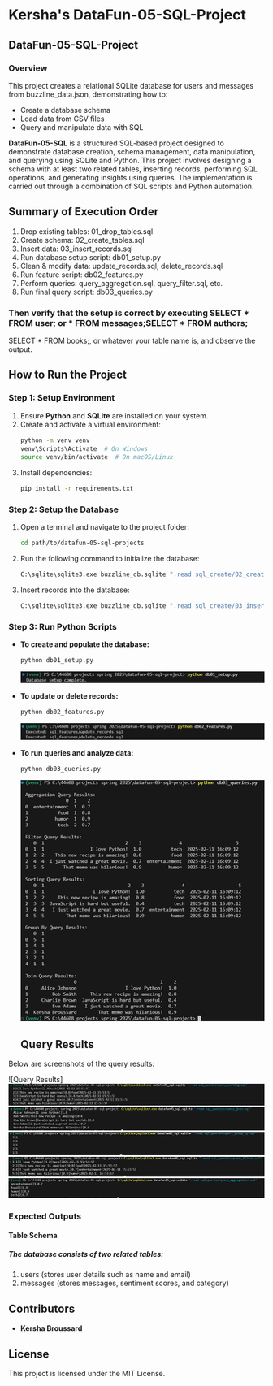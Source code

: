 
# Kersha's DataFun-05-SQL-Project

## DataFun-05-SQL-Project

### Overview
This project creates a relational SQLite database for users and messages from buzzline_data.json, demonstrating how to:
- Create a database schema
- Load data from CSV files
- Query and manipulate data with SQL

**DataFun-05-SQL** is a structured SQL-based project designed to demonstrate database creation, schema management, data manipulation, and querying using SQLite and Python. This project involves designing a schema with at least two related tables, inserting records, performing SQL operations, and generating insights using queries. The implementation is carried out through a combination of SQL scripts and Python automation.


 ## Summary of Execution Order
1. Drop existing tables:   01_drop_tables.sql
2. Create schema:   02_create_tables.sql
3. Insert data:  03_insert_records.sql
4. Run database setup script:  db01_setup.py
5. Clean & modify data:   update_records.sql, delete_records.sql
6. Run feature script:   db02_features.py
7. Perform queries:   query_aggregation.sql, query_filter.sql, etc.
8. Run final query script:   db03_queries.py
### Then verify that the setup is correct by executing SELECT * FROM user; or * FROM messages;SELECT * FROM authors;
SELECT * FROM books;, or whatever your table name is, and observe the output.

## How to Run the Project

### **Step 1: Setup Environment**
1. Ensure **Python** and **SQLite** are installed on your system.
2. Create and activate a virtual environment:
   ```bash
   python -m venv venv
   venv\Scripts\Activate  # On Windows
   source venv/bin/activate  # On macOS/Linux
   ```
3. Install dependencies:
   ```bash
   pip install -r requirements.txt
   ```

### **Step 2: Setup the Database**
1. Open a terminal and navigate to the project folder:
   ```bash
   cd path/to/datafun-05-sql-projects
   ```
2. Run the following command to initialize the database:
   ```bash
   C:\sqlite\sqlite3.exe buzzline_db.sqlite ".read sql_create/02_create_tables.sql"
   ```
3. Insert records into the database:
   ```bash
   C:\sqlite\sqlite3.exe buzzline_db.sqlite ".read sql_create/03_insert_records.sql"
   ```

### **Step 3: Run Python Scripts**
- **To create and populate the database:**
  ```bash
  python db01_setup.py
  ```
  ![alt text](image-2.png)
- **To update or delete records:**
  ```bash
  python db02_features.py
  ```
  ![alt text](image-1.png)
- **To run queries and analyze data:**
  ```bash
  python db03_queries.py
  ```
  ![alt text](image.png)

  ## Query Results

Below are screenshots of the query results:

![Query Results]
![alt text](image-3.png)
![alt text](image-4.png)
![alt text](image-5.png)
![alt text](image-6.png)
![alt text](image-7.png)

### Expected Outputs
#### Table Schema
##### The database consists of two related tables:
1.	users (stores user details such as name and email)
2.	messages (stores messages, sentiment scores, and category)


## Contributors
- **Kersha Broussard**

## License
This project is licensed under the MIT License.


